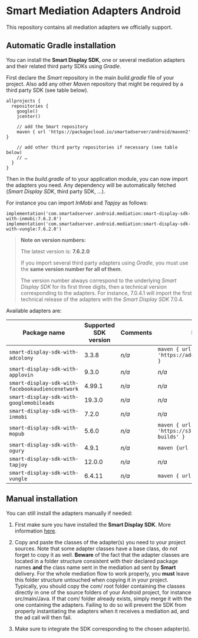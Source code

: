 # Smart Mediation Adapters Android

This repository contains all mediation adapters we officially support.

## Automatic Gradle installation

You can install the __Smart Display SDK__, one or several mediation adapters and their related third party SDKs using _Gradle_.

First declare the _Smart_ repository in the main _build.gradle_ file of your project. Also add any other _Maven_ repository that might be required by a third party SDK (see table below).

    allprojects {
      repositories {
        google()
        jcenter()

        // add the Smart repository
        maven { url 'https://packagecloud.io/smartadserver/android/maven2' }

        // add other third party repositories if necessary (see table below)
        // …
      }
    }

Then in the _build.gradle_ of to your application module, you can now import the adapters you need. Any dependency will be automatically fetched (_Smart Display SDK_, third party SDK, …).

For instance you can import _InMobi_ and _Tapjoy_ as follows:

    implementation('com.smartadserver.android.mediation:smart-display-sdk-with-inmobi:7.6.2.0')
    implementation('com.smartadserver.android.mediation:smart-display-sdk-with-vungle:7.6.2.0')

> **Note on version numbers:**
>
> The latest version is: **7.6.2.0**
>
> If you import several third party adapters using _Gradle_, you must use the **same version number for all of them**.
>
> The version number always correspond to the underlying _Smart Display SDK_ for its first three digits, then a technical version corresponding to the adapters.
> For instance, 7.0.4.1 will import the first technical release of the adapters with the _Smart Display SDK_ 7.0.4.

Available adapters are:

| Package name | Supported SDK version | Comments | Maven repository |
| ------------ | --------------------- | -------- | ---------------- |
| ```smart-display-sdk-with-adcolony``` | 3.3.8 | _n/a_ | ```maven { url 'https://adcolony.bintray.com/AdColony' }``` |
| ```smart-display-sdk-with-applovin``` | 9.3.0 | _n/a_ | _n/a_ |
| ```smart-display-sdk-with-facebookaudiencenetwork``` | 4.99.1 | _n/a_ | _n/a_ |
| ```smart-display-sdk-with-googlemobileads``` | 19.3.0 | _n/a_ | _n/a_ |
| ```smart-display-sdk-with-inmobi``` | 7.2.0 | _n/a_ | _n/a_ |
| ```smart-display-sdk-with-mopub``` | 5.6.0 | _n/a_ | ```maven { url 'https://s3.amazonaws.com/moat-sdk-builds' }``` |
| ```smart-display-sdk-with-ogury``` | 4.9.1 | _n/a_ | ```maven {url 'https://maven.ogury.co'}``` |
| ```smart-display-sdk-with-tapjoy``` | 12.0.0 | _n/a_ | _n/a_ |
| ```smart-display-sdk-with-vungle``` | 6.4.11 | _n/a_ | ```maven { url 'https://jitpack.io' }``` |

## Manual installation

You can still install the adapters manually if needed:

1. First make sure you have installed the __Smart Display SDK__. More information [here](http://documentation.smartadserver.com/DisplaySDK/android/gettingstarted.html).

2. Copy and paste the classes of the adapter(s) you need to your project sources. Note that some adapter classes have a base class, do not forget to copy it as well. __Beware__ of the fact that the adapter classes are located in a folder structure consistent with their declared package names __and__ the class name sent in the mediation ad sent by __Smart__ delivery. For the whole mediation flow to work properly, you __must__ leave this folder structure untouched when copying it in your project. Typically, you should copy the com/ root folder containing the classes directly in one of the source folders of your Android project, for instance src/main/Java. If that com/ folder already exists, simply merge it with the one containing the adapters. Failing to do so will prevent the SDK from properly instantiating the adapters when it receives a mediation ad, and the ad call will then fail.

3. Make sure to integrate the SDK corresponding to the chosen adapter(s).
